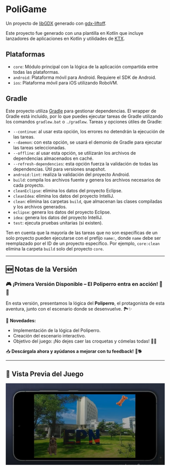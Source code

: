 # PoliGame

Un proyecto de [libGDX](https://libgdx.com/) generado con [gdx-liftoff](https://github.com/libgdx/gdx-liftoff).

Este proyecto fue generado con una plantilla en Kotlin que incluye lanzadores de aplicaciones en Kotlin y utilidades de [KTX](https://libktx.github.io/).

## Plataformas

- `core`: Módulo principal con la lógica de la aplicación compartida entre todas las plataformas.
- `android`: Plataforma móvil para Android. Requiere el SDK de Android.
- `ios`: Plataforma móvil para iOS utilizando RoboVM.

## Gradle

Este proyecto utiliza [Gradle](https://gradle.org/) para gestionar dependencias.
El wrapper de Gradle está incluido, por lo que puedes ejecutar tareas de Gradle utilizando los comandos `gradlew.bat` o `./gradlew`.
Tareas y opciones útiles de Gradle:

- `--continue`: al usar esta opción, los errores no detendrán la ejecución de las tareas.
- `--daemon`: con esta opción, se usará el demonio de Gradle para ejecutar las tareas seleccionadas.
- `--offline`: al usar esta opción, se utilizarán los archivos de dependencias almacenados en caché.
- `--refresh-dependencies`: esta opción fuerza la validación de todas las dependencias. Útil para versiones snapshot.
- `android:lint`: realiza la validación del proyecto Android.
- `build`: compila los archivos fuente y genera los archivos necesarios de cada proyecto.
- `cleanEclipse`: elimina los datos del proyecto Eclipse.
- `cleanIdea`: elimina los datos del proyecto IntelliJ.
- `clean`: elimina las carpetas `build`, que almacenan las clases compiladas y los archivos generados.
- `eclipse`: genera los datos del proyecto Eclipse.
- `idea`: genera los datos del proyecto IntelliJ.
- `test`: ejecuta pruebas unitarias (si existen).

Ten en cuenta que la mayoría de las tareas que no son específicas de un solo proyecto pueden ejecutarse con el prefijo `name:`, donde `name` debe ser reemplazado por el ID de un proyecto específico.
Por ejemplo, `core:clean` elimina la carpeta `build` solo del proyecto `core`.

---

## 🆕 Notas de la Versión

### 🎮 ¡Primera Versión Disponible – El Poliperro entra en acción! 🐶🍖

En esta versión, presentamos la lógica del **Poliperro**, el protagonista de esta aventura, junto con el escenario donde se desenvuelve. 🏞️✨

🔹 **Novedades:**
- Implementación de la lógica del Poliperro.
- Creación del escenario interactivo.
- Objetivo del juego: ¡No dejes caer las croquetas y cómelas todas! 🦴🎯

📥 **Descárgala ahora y ayúdanos a mejorar con tu feedback!** 🚀🐕

---

## 🎥 Vista Previa del Juego

[![PoliGame Video](https://raw.githubusercontent.com/Davidvela-306/poliGame/refs/heads/main/assets/example.png)](https://drive.google.com/file/d/1VWIHdGoEdnkxq2jAf8KIVjzzfdaqAmW0/view)


